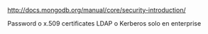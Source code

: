 http://docs.mongodb.org/manual/core/security-introduction/

Password o x.509 certificates
LDAP o Kerberos solo en enterprise

